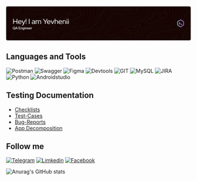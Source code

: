 ![Header](github.png)


## Languages and Tools
![Postman](https://img.shields.io/badge/Postman-black?style=for-the-badge&logo=postman)
![Swagger](https://img.shields.io/badge/Swagger-black?style=for-the-badge&logo=swagger)
![Figma](https://img.shields.io/badge/figma-black?style=for-the-badge&logo=figma)
![Devtools](https://img.shields.io/badge/DEVTOOLS-black?style=for-the-badge&logo=devtools)
![GIT](https://img.shields.io/badge/GitHUB-black?style=for-the-badge&logo=github)
![MySQL](https://img.shields.io/badge/MySQL-black?style=for-the-badge&logo=mysql)
![JIRA](https://img.shields.io/badge/JIRA-black?style=for-the-badge&logo=jira)
![Python](https://img.shields.io/badge/PYTHON-black?style=for-the-badge&logo=python)
![Androidstudio](https://img.shields.io/badge/androidstudio-black?style=for-the-badge&logo=androidstudio)

## Testing Documentation

+ [Checklists](https://drive.google.com/drive/folders/11u9yMrD0d5O7QLqyU2Z30QmHkXTMcpF_?usp=sharing)
+ [Test-Cases](https://drive.google.com/drive/folders/19sS8PFtDD2j8DeUwVFvftd-povOMN5ar?usp=sharing)
+ [Bug-Reports](https://drive.google.com/drive/folders/1M-8BB49GkEV7_vs3VFvH5uBA5Hc_PRdY?usp=sharing)
+ [App Decomposition](https://drive.google.com/file/d/1r06HAuNnvRi63qumciliZotcrGju_H4l/view?usp=sharing)

## Follow me

[![Telegram](https://img.shields.io/badge/Telegram-black?style=for-the-badge&logo=telegram)](https://t.me/ivannikov_e)
[![Limkedin](https://img.shields.io/badge/Linkedin-black?style=for-the-badge&logo=LINKEDIN)](https://www.linkedin.com/in/yevhenii-ivannikov-a72016254)
[![Facebook](https://img.shields.io/badge/Facebook-black?style=for-the-badge&logo=facebook)](https://www.facebook.com/profile.php?id=100075219879654)

![Anurag's GitHub stats](https://github-readme-stats.vercel.app/api?username=yevhenii46&show_icons=true&theme=merko)
